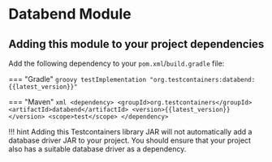 # Databend Module

## Adding this module to your project dependencies

Add the following dependency to your `pom.xml`/`build.gradle` file:

=== "Gradle"
    ```groovy
    testImplementation "org.testcontainers:databend:{{latest_version}}"
    ```

=== "Maven"
    ```xml
    <dependency>
        <groupId>org.testcontainers</groupId>
        <artifactId>databend</artifactId>
        <version>{{latest_version}}</version>
        <scope>test</scope>
    </dependency>
    ```

!!! hint
Adding this Testcontainers library JAR will not automatically add a database driver JAR to your project. You should ensure that your project also has a suitable database driver as a dependency.

